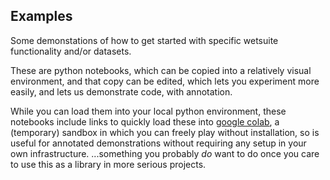 ## Examples

Some demonstations of how to get started with specific wetsuite functionality and/or datasets.


These are python notebooks, which can be copied into a relatively visual environment,
and that copy can be edited, which lets you experiment more easily, and lets us demonstrate code, with annotation.

While you can load them into your local python environment, these notebooks include links to quickly load these into [google colab](), a (temporary) sandbox in which you can freely play without installation, so is useful for annotated demonstrations without requiring any setup in your own infrastructure. ...something you probably _do_ want to do once you care to use this as a library in more serious projects.






